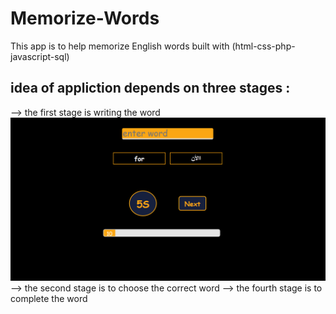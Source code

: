 # Memorize-Words

This app is to help memorize English words
built with (html-css-php-javascript-sql)

## idea of  appliction depends on  three stages :
   --> the first stage is writing the word 
   <img src="https://github.com/chafik101/Memorize-Words/blob/main/images/stage1.png">
  --> the second stage is to choose the correct word 
  --> the fourth stage is to complete the word 
